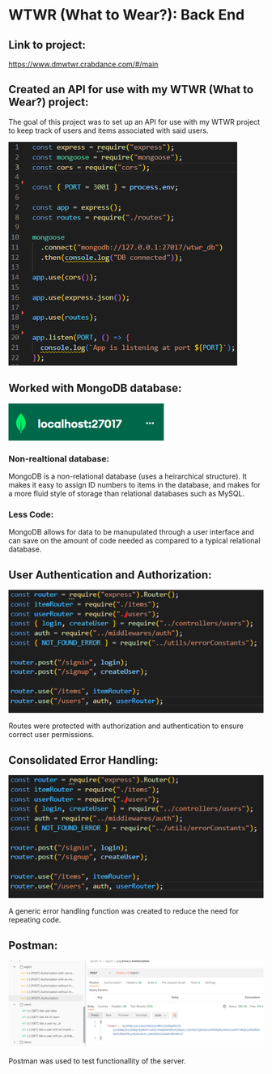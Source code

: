 # WTWR (What to Wear?): Back End

## Link to project:

https://www.dmwtwr.crabdance.com/#/main

## Created an API for use with my WTWR (What to Wear?) project:

The goal of this project was to set up an API for use with my WTWR project to keep track of users and items associated with said users.

![App.js](./images/readme_app.png)

## Worked with MongoDB database:

![MongoDB](./images/readme_mongo.png)

### Non-realtional database:

MongoDB is a non-relational database (uses a heirarchical structure). It makes it easy to assign ID numbers to items in the database, and makes for a more fluid style of storage than relational databases such as MySQL.

### Less Code:

MongoDB allows for data to be manupulated through a user interface and can save on the amount of code needed as compared to a typical relational database.

## User Authentication and Authorization:

![Routes](./images/readme_routes.png)

Routes were protected with authorization and authentication to ensure correct user permissions.

## Consolidated Error Handling:

![ErrorHandler](./images/readme_routes.png)

A generic error handling function was created to reduce the need for repeating code.

## Postman:

![ErrorHandler](./images/readme_postman.png)

Postman was used to test functionallity of the server.
